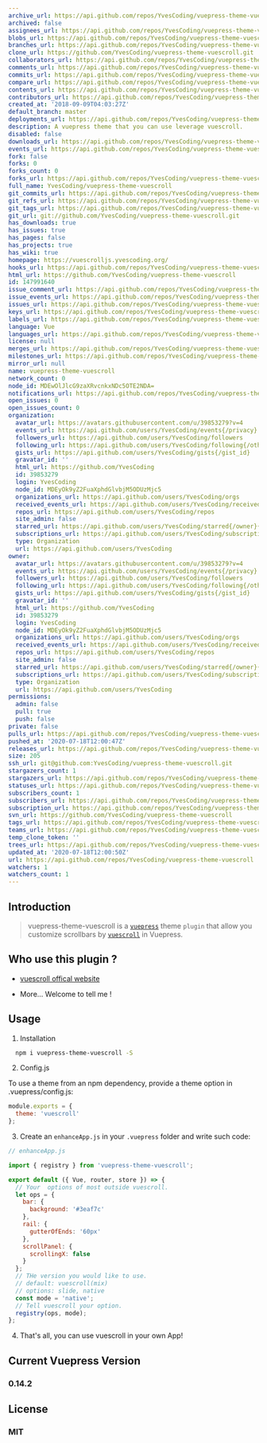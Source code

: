 ```yaml
---
archive_url: https://api.github.com/repos/YvesCoding/vuepress-theme-vuescroll/{archive_format}{/ref}
archived: false
assignees_url: https://api.github.com/repos/YvesCoding/vuepress-theme-vuescroll/assignees{/user}
blobs_url: https://api.github.com/repos/YvesCoding/vuepress-theme-vuescroll/git/blobs{/sha}
branches_url: https://api.github.com/repos/YvesCoding/vuepress-theme-vuescroll/branches{/branch}
clone_url: https://github.com/YvesCoding/vuepress-theme-vuescroll.git
collaborators_url: https://api.github.com/repos/YvesCoding/vuepress-theme-vuescroll/collaborators{/collaborator}
comments_url: https://api.github.com/repos/YvesCoding/vuepress-theme-vuescroll/comments{/number}
commits_url: https://api.github.com/repos/YvesCoding/vuepress-theme-vuescroll/commits{/sha}
compare_url: https://api.github.com/repos/YvesCoding/vuepress-theme-vuescroll/compare/{base}...{head}
contents_url: https://api.github.com/repos/YvesCoding/vuepress-theme-vuescroll/contents/{+path}
contributors_url: https://api.github.com/repos/YvesCoding/vuepress-theme-vuescroll/contributors
created_at: '2018-09-09T04:03:27Z'
default_branch: master
deployments_url: https://api.github.com/repos/YvesCoding/vuepress-theme-vuescroll/deployments
description: A vuepress theme that you can use leverage vuescroll.
disabled: false
downloads_url: https://api.github.com/repos/YvesCoding/vuepress-theme-vuescroll/downloads
events_url: https://api.github.com/repos/YvesCoding/vuepress-theme-vuescroll/events
fork: false
forks: 0
forks_count: 0
forks_url: https://api.github.com/repos/YvesCoding/vuepress-theme-vuescroll/forks
full_name: YvesCoding/vuepress-theme-vuescroll
git_commits_url: https://api.github.com/repos/YvesCoding/vuepress-theme-vuescroll/git/commits{/sha}
git_refs_url: https://api.github.com/repos/YvesCoding/vuepress-theme-vuescroll/git/refs{/sha}
git_tags_url: https://api.github.com/repos/YvesCoding/vuepress-theme-vuescroll/git/tags{/sha}
git_url: git://github.com/YvesCoding/vuepress-theme-vuescroll.git
has_downloads: true
has_issues: true
has_pages: false
has_projects: true
has_wiki: true
homepage: https://vuescrolljs.yvescoding.org/
hooks_url: https://api.github.com/repos/YvesCoding/vuepress-theme-vuescroll/hooks
html_url: https://github.com/YvesCoding/vuepress-theme-vuescroll
id: 147991640
issue_comment_url: https://api.github.com/repos/YvesCoding/vuepress-theme-vuescroll/issues/comments{/number}
issue_events_url: https://api.github.com/repos/YvesCoding/vuepress-theme-vuescroll/issues/events{/number}
issues_url: https://api.github.com/repos/YvesCoding/vuepress-theme-vuescroll/issues{/number}
keys_url: https://api.github.com/repos/YvesCoding/vuepress-theme-vuescroll/keys{/key_id}
labels_url: https://api.github.com/repos/YvesCoding/vuepress-theme-vuescroll/labels{/name}
language: Vue
languages_url: https://api.github.com/repos/YvesCoding/vuepress-theme-vuescroll/languages
license: null
merges_url: https://api.github.com/repos/YvesCoding/vuepress-theme-vuescroll/merges
milestones_url: https://api.github.com/repos/YvesCoding/vuepress-theme-vuescroll/milestones{/number}
mirror_url: null
name: vuepress-theme-vuescroll
network_count: 0
node_id: MDEwOlJlcG9zaXRvcnkxNDc5OTE2NDA=
notifications_url: https://api.github.com/repos/YvesCoding/vuepress-theme-vuescroll/notifications{?since,all,participating}
open_issues: 0
open_issues_count: 0
organization:
  avatar_url: https://avatars.githubusercontent.com/u/39853279?v=4
  events_url: https://api.github.com/users/YvesCoding/events{/privacy}
  followers_url: https://api.github.com/users/YvesCoding/followers
  following_url: https://api.github.com/users/YvesCoding/following{/other_user}
  gists_url: https://api.github.com/users/YvesCoding/gists{/gist_id}
  gravatar_id: ''
  html_url: https://github.com/YvesCoding
  id: 39853279
  login: YvesCoding
  node_id: MDEyOk9yZ2FuaXphdGlvbjM5ODUzMjc5
  organizations_url: https://api.github.com/users/YvesCoding/orgs
  received_events_url: https://api.github.com/users/YvesCoding/received_events
  repos_url: https://api.github.com/users/YvesCoding/repos
  site_admin: false
  starred_url: https://api.github.com/users/YvesCoding/starred{/owner}{/repo}
  subscriptions_url: https://api.github.com/users/YvesCoding/subscriptions
  type: Organization
  url: https://api.github.com/users/YvesCoding
owner:
  avatar_url: https://avatars.githubusercontent.com/u/39853279?v=4
  events_url: https://api.github.com/users/YvesCoding/events{/privacy}
  followers_url: https://api.github.com/users/YvesCoding/followers
  following_url: https://api.github.com/users/YvesCoding/following{/other_user}
  gists_url: https://api.github.com/users/YvesCoding/gists{/gist_id}
  gravatar_id: ''
  html_url: https://github.com/YvesCoding
  id: 39853279
  login: YvesCoding
  node_id: MDEyOk9yZ2FuaXphdGlvbjM5ODUzMjc5
  organizations_url: https://api.github.com/users/YvesCoding/orgs
  received_events_url: https://api.github.com/users/YvesCoding/received_events
  repos_url: https://api.github.com/users/YvesCoding/repos
  site_admin: false
  starred_url: https://api.github.com/users/YvesCoding/starred{/owner}{/repo}
  subscriptions_url: https://api.github.com/users/YvesCoding/subscriptions
  type: Organization
  url: https://api.github.com/users/YvesCoding
permissions:
  admin: false
  pull: true
  push: false
private: false
pulls_url: https://api.github.com/repos/YvesCoding/vuepress-theme-vuescroll/pulls{/number}
pushed_at: '2020-07-18T12:00:47Z'
releases_url: https://api.github.com/repos/YvesCoding/vuepress-theme-vuescroll/releases{/id}
size: 205
ssh_url: git@github.com:YvesCoding/vuepress-theme-vuescroll.git
stargazers_count: 1
stargazers_url: https://api.github.com/repos/YvesCoding/vuepress-theme-vuescroll/stargazers
statuses_url: https://api.github.com/repos/YvesCoding/vuepress-theme-vuescroll/statuses/{sha}
subscribers_count: 1
subscribers_url: https://api.github.com/repos/YvesCoding/vuepress-theme-vuescroll/subscribers
subscription_url: https://api.github.com/repos/YvesCoding/vuepress-theme-vuescroll/subscription
svn_url: https://github.com/YvesCoding/vuepress-theme-vuescroll
tags_url: https://api.github.com/repos/YvesCoding/vuepress-theme-vuescroll/tags
teams_url: https://api.github.com/repos/YvesCoding/vuepress-theme-vuescroll/teams
temp_clone_token: ''
trees_url: https://api.github.com/repos/YvesCoding/vuepress-theme-vuescroll/git/trees{/sha}
updated_at: '2020-07-18T12:00:50Z'
url: https://api.github.com/repos/YvesCoding/vuepress-theme-vuescroll
watchers: 1
watchers_count: 1
---
```


## Introduction

> vuepress-theme-vuescroll is a [`vuepress`](https://github.com/vuejs/vuepress) theme `plugin` that allow you customize scrollbars by [`vuescroll`](https://github.com/YvesCoding/vuescroll) in Vuepress.

## Who use this plugin ?

- [vuescroll offical website](http://vuescrolljs.yvescoding.org/)

- More... Welcome to tell me !

## Usage

1. Installation

```bash
  npm i vuepress-theme-vuescroll -S
```

2. Config.js

To use a theme from an npm dependency, provide a theme option in .vuepress/config.js:

```javascript
module.exports = {
  theme: 'vuescroll'
};
```

3. Create an `enhanceApp.js` in your `.vuepress` folder and write such code:

```javascript
// enhanceApp.js

import { registry } from 'vuepress-theme-vuescroll';

export default ({ Vue, router, store }) => {
  // Your  options of most outside vuescroll.
  let ops = {
    bar: {
      background: '#3eaf7c'
    },
    rail: {
      gutterOfEnds: '60px'
    },
    scrollPanel: {
      scrollingX: false
    }
  };
  // THe version you would like to use.
  // default: vuescroll(mix)
  // options: slide, native
  const mode = 'native';
  // Tell vuescroll your option.
  registry(ops, mode);
};
```

4. That's all, you can use vuescroll in your own App!

## Current Vuepress Version

### 0.14.2

## License

### MIT
